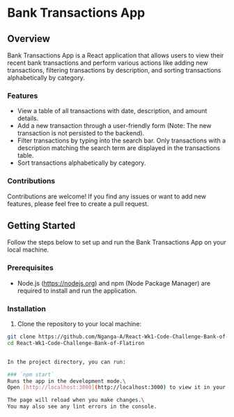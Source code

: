 # Bank Transactions App

## Overview
Bank Transactions App is a React application that allows users to view their recent bank transactions and perform various actions like adding new transactions, filtering transactions by description, and sorting transactions alphabetically by category.

### Features
- View a table of all transactions with date, description, and amount details.
- Add a new transaction through a user-friendly form (Note: The new transaction is not persisted to the backend).
- Filter transactions by typing into the search bar. Only transactions with a description matching the search term are displayed in the transactions table.
- Sort transactions alphabetically by category.

### Contributions
Contributions are welcome! If you find any issues or want to add new features, please feel free to create a pull request.


## Getting Started
Follow the steps below to set up and run the Bank Transactions App on your local machine.

### Prerequisites
- Node.js (https://nodejs.org) and npm (Node Package Manager) are required to install and run the application.

### Installation
1. Clone the repository to your local machine:

```bash
git clone https://github.com/Nganga-A/React-Wk1-Code-Challenge-Bank-of-Flatiron
cd React-Wk1-Code-Challenge-Bank-of-Flatiron


In the project directory, you can run:

### `npm start`
Runs the app in the development mode.\
Open [http://localhost:3000](http://localhost:3000) to view it in your browser.

The page will reload when you make changes.\
You may also see any lint errors in the console.


